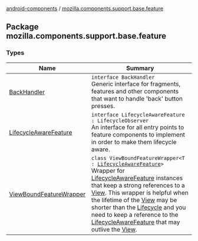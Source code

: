 [android-components](../index.md) / [mozilla.components.support.base.feature](./index.md)

## Package mozilla.components.support.base.feature

### Types

| Name | Summary |
|---|---|
| [BackHandler](-back-handler/index.md) | `interface BackHandler`<br>Generic interface for fragments, features and other components that want to handle 'back' button presses. |
| [LifecycleAwareFeature](-lifecycle-aware-feature/index.md) | `interface LifecycleAwareFeature : LifecycleObserver`<br>An interface for all entry points to feature components to implement in order to make them lifecycle aware. |
| [ViewBoundFeatureWrapper](-view-bound-feature-wrapper/index.md) | `class ViewBoundFeatureWrapper<T : `[`LifecycleAwareFeature`](-lifecycle-aware-feature/index.md)`>`<br>Wrapper for [LifecycleAwareFeature](-lifecycle-aware-feature/index.md) instances that keep a strong references to a [View](https://developer.android.com/reference/android/view/View.html). This wrapper is helpful when the lifetime of the [View](https://developer.android.com/reference/android/view/View.html) may be shorter than the [Lifecycle](#) and you need to keep a reference to the [LifecycleAwareFeature](-lifecycle-aware-feature/index.md) that may outlive the [View](https://developer.android.com/reference/android/view/View.html). |
